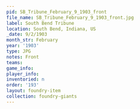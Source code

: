 ```yaml
---
pid: SB_Tribune_February_9_1903_front
file_name: SB_Tribune_February_9_1903_front.jpg
label: South Bend Tribune
location: South Bend, Indiana, US
_date: 9/2/1903
month_str: February
year: '1903'
type: JPG
notes: Front
teams: 
game_info: 
player_info: 
inventoried: n
order: '193'
layout: foundry-item
collection: foundry-giants
---
```

